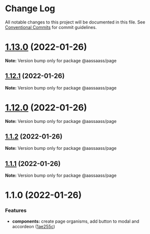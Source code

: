 # Change Log

All notable changes to this project will be documented in this file.
See [Conventional Commits](https://conventionalcommits.org) for commit guidelines.

# [1.13.0](https://github.com/har-sargis/lerna/compare/v1.12.1...v1.13.0) (2022-01-26)

**Note:** Version bump only for package @aassaass/page





## [1.12.1](https://github.com/har-sargis/lerna/compare/v1.12.0...v1.12.1) (2022-01-26)

**Note:** Version bump only for package @aassaass/page





# [1.12.0](https://github.com/har-sargis/lerna/compare/v1.11.0...v1.12.0) (2022-01-26)

**Note:** Version bump only for package @aassaass/page





## [1.1.2](https://github.com/har-sargis/lerna/compare/@aassaass/page@1.1.1...@aassaass/page@1.1.2) (2022-01-26)

**Note:** Version bump only for package @aassaass/page





## [1.1.1](https://github.com/har-sargis/lerna/compare/@aassaass/page@1.1.0...@aassaass/page@1.1.1) (2022-01-26)

**Note:** Version bump only for package @aassaass/page





# 1.1.0 (2022-01-26)


### Features

* **components:** create page organisms, add button to modal and accordeon ([1ae255c](https://github.com/har-sargis/lerna/commit/1ae255c6874ba77b4c71645975dafa402ef5d0c0))
